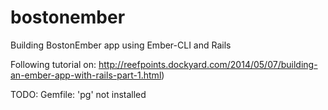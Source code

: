 bostonember
===========

Building BostonEmber app using Ember-CLI and Rails 

Following tutorial on: http://reefpoints.dockyard.com/2014/05/07/building-an-ember-app-with-rails-part-1.html)


TODO:
Gemfile: 'pg' not installed
